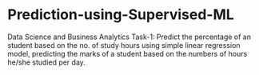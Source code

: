 # Prediction-using-Supervised-ML

Data Science and Business Analytics Task-1: Predict the percentage of an student based on the no. of study hours using simple linear regression model, predicting the marks of a student based on the numbers of hours he/she studied per day.
